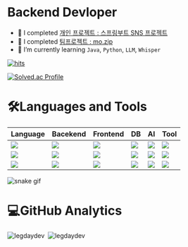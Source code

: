 

<h1 align="left">Backend Devloper</h1>

- 🔭 I completed [개인 프로젝트 : 스프링부트 SNS 프로젝트](https://github.com/LegdayDev/SNS-Photogram)
- 🔭 I completed [팀프로젝트 : mo.zip](https://github.com/PKNU-JavaStudy/mozip_backend)
- 🌱 I’m currently learning `Java`, `Python`, `LLM`, `Whisper`

[![hits](https://myhits.vercel.app/api/hit/https%3A%2F%2Fgithupb.com%2FLegChain?color=blue&label=hits&size=small)](https://myhits.vercel.app)

[![Solved.ac Profile](http://mazassumnida.wtf/api/v2/generate_badge?boj=chlwodud0327)](https://solved.ac/chlwodud0327/)
<h1 align="left">🛠️Languages and Tools</h1>

|Language|Bacekend|Frontend|DB|AI|Tool|
|---|---|---|---|---|---|
|<img src="https://img.shields.io/badge/java-007396?style=for-the-badge&logo=coffeescript&logoColor=white">|<img src="https://img.shields.io/badge/spring boot-6DB33F?style=for-the-badge&logo=springboot&logoColor=white"> |<img src="https://img.shields.io/badge/html5-E34F26?style=for-the-badge&logo=html5&logoColor=white"> |<img src="https://img.shields.io/badge/oracle-F80000?style=for-the-badge&logo=oracle&logoColor=white">  | <img src="https://img.shields.io/badge/huggingface-FFD21E?style=for-the-badge&logo=huggingface&logoColor=white"/>|<img src="https://img.shields.io/badge/git-F05032?style=for-the-badge&logo=git&logoColor=white">|
|<img src="https://img.shields.io/badge/javascript-F7DF1E?style=for-the-badge&logo=javascript&logoColor=black"> |<img src="https://img.shields.io/badge/spring security-6DB33F?style=for-the-badge&logo=springsecurity&logoColor=white"> |<img src="https://img.shields.io/badge/css-1572B6?style=for-the-badge&logo=css3&logoColor=white">|  <img src="https://img.shields.io/badge/mariaDB-003545?style=for-the-badge&logo=mariaDB&logoColor=white"> | <img src="https://img.shields.io/badge/langchain-1C3C3C?style=for-the-badge&logo=langchain&logoColor=white"/>|<img src="https://img.shields.io/badge/github-181717?style=for-the-badge&logo=github&logoColor=white">|
|<img src="https://img.shields.io/badge/python-3776AB?style=for-the-badge&logo=python&logoColor=white"> |<img src="https://img.shields.io/badge/FastAPI-009688?style=for-the-badge&logo=FastAPI&logoColor=white">|<img src="https://img.shields.io/badge/jquery-0769AD?style=for-the-badge&logo=jquery&logoColor=white"> |<img src="https://img.shields.io/badge/Chroma DB-C71A36?style=for-the-badge&logo=ChromaDB&logoColor=white">|<img src="https://img.shields.io/badge/Whisper-C71A36?style=for-the-badge&logo=Whisper&logoColor=white">|<img src="https://img.shields.io/badge/Notion-000000?style=for-the-badge&logo=notion&logoColor=white"/>|


![snake gif](https://github.com/LegdayDev/LegdayDev/blob/output/github-contribution-grid-snake.svg)

<h1 align="left">💻GitHub Analytics</h1>
<p>
  <img align="center" src="https://github-readme-stats.vercel.app/api?username=legdaydev&show_icons=true&locale=en&theme=tokyonight" alt="legdaydev" />&nbsp;
  <img align="center" src="https://github-readme-stats.vercel.app/api/top-langs?username=legdaydev&show_icons=true&locale=en&layout=compact&theme=tokyonight" alt="legdaydev" />
</p>



